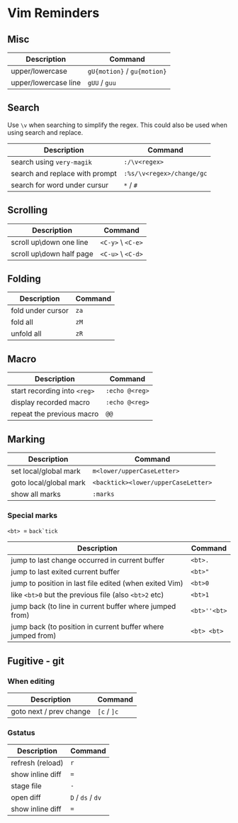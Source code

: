 # Vim Reminders

## Misc

| Description          | Command                     |
|----------------------|-----------------------------|
| upper/lowercase      | `gU{motion}` / `gu{motion}` |
| upper/lowercase line | `gUU` / `guu`               |

## Search 

Use `\v` when searching to simplify the regex.
This could also be used when using search and replace.

| Description                    | Command                   |
|--------------------------------|---------------------------|
| search using `very-magik`      | `:/\v<regex>`             |
| search and replace with prompt | `:%s/\v<regex>/change/gc` |
| search for word under cursur   | `*` / `#`                 |

## Scrolling

| Description              | Command              |
|--------------------------|----------------------|
| scroll up\down one line  | `<C-y>` \ `<C-e>`    |
| scroll up\down half page | `<C-u>` \ `<C-d>`    |

## Folding

| Description       | Command |
|-------------------|---------|
| fold under cursor | `za`    |
| fold all          | `zM`    |
| unfold all        | `zR`    |

## Macro

| Description                  | Command        |
|------------------------------|----------------|
| start recording into `<reg>` | `:echo @<reg>` |
| display recorded macro       | `:echo @<reg>` |
| repeat the previous macro    | `@@`           |

## Marking

| Description            | Command                             |
|------------------------|-------------------------------------|
| set local/global mark  | `m<lower/upperCaseLetter>`          |
| goto local/global mark | `<backtick><lower/upperCaseLetter>` |
| show all marks         | `:marks`                            |

### Special marks

`<bt> `= ``back`tick``

| Description                                                 | Command     |
|-------------------------------------------------------------|-------------|
| jump to last change occurred in current buffer              | `<bt>.`     |
| jump to last exited current buffer                          | `<bt>"`     |
| jump to position in last file edited (when exited Vim)      | `<bt>0`     |
| like `<bt>0` but the previous file (also `<bt>2` etc)       | `<bt>1`     |
| jump back (to line in current buffer where jumped from)     | `<bt>''<bt>`|
| jump back (to position in current buffer where jumped from) | `<bt> <bt>` |

## Fugitive - git

### When editing

|  Description                        | Command           |
|-------------------------------------|-------------------|
| goto next / prev change             | `[c` / `]c`       |


### Gstatus

| Description      | Command           |
|------------------|-------------------|
| refresh (reload) | `r`               |
| show inline diff | `=`               |
| stage file       | `-`               |
| open diff        | `D` / `ds` / `dv` |
| show inline diff | `=`               |

